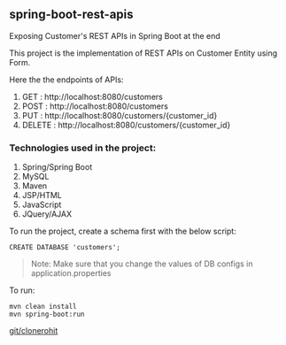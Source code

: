 ## spring-boot-rest-apis

Exposing Customer's REST APIs in Spring Boot at the end

This project is the implementation of REST APIs on Customer Entity using Form.

Here the the endpoints of APIs:

1. GET : http://localhost:8080/customers
2. POST : http://localhost:8080/customers
3. PUT : http://localhost:8080/customers/{customer_id}
4. DELETE : http://localhost:8080/customers/{customer_id}

### Technologies used in the project:

1. Spring/Spring Boot
2. MySQL
3. Maven
4. JSP/HTML
5. JavaScript
6. JQuery/AJAX

To run the project, create a schema first with the below script:

```
CREATE DATABASE 'customers';
```

> Note: Make sure that you change the values of DB configs in application.properties

To run:

```
mvn clean install
mvn spring-boot:run
```

[git/clonerohit](https://www.github.com/clonerohit)
